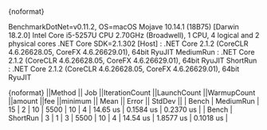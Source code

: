 {noformat}

BenchmarkDotNet=v0.11.2, OS=macOS Mojave 10.14.1 (18B75) [Darwin 18.2.0]
Intel Core i5-5257U CPU 2.70GHz (Broadwell), 1 CPU, 4 logical and 2 physical cores
.NET Core SDK=2.1.302
  [Host]    : .NET Core 2.1.2 (CoreCLR 4.6.26628.05, CoreFX 4.6.26629.01), 64bit RyuJIT
  MediumRun : .NET Core 2.1.2 (CoreCLR 4.6.26628.05, CoreFX 4.6.26629.01), 64bit RyuJIT
  ShortRun  : .NET Core 2.1.2 (CoreCLR 4.6.26628.05, CoreFX 4.6.26629.01), 64bit RyuJIT


{noformat}
||Method ||      Job ||IterationCount ||LaunchCount ||WarmupCount ||amount ||fee ||minimum ||    Mean ||    Error ||   StdDev ||
|  Bench | MediumRun |             15 |           2 |          10 |   5500 |  10 |       4 | 14.65 us | 0.1584 us | 0.2370 us |
|  Bench |  ShortRun |              3 |           1 |           3 |   5500 |  10 |       4 | 14.54 us | 1.8577 us | 0.1018 us |
